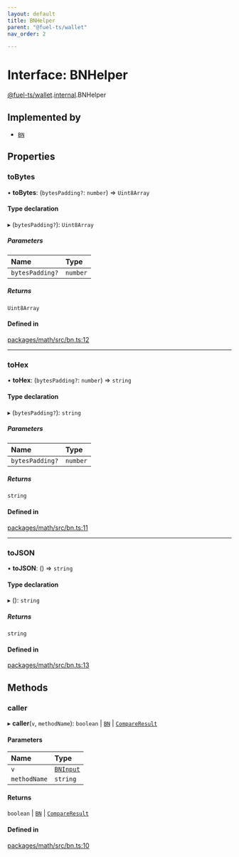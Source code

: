 ```yaml
---
layout: default
title: BNHelper
parent: "@fuel-ts/wallet"
nav_order: 2

---
```


# Interface: BNHelper

[@fuel-ts/wallet](../index.md).[internal](../namespaces/internal.md).BNHelper

## Implemented by

- [`BN`](../classes/internal-BN.md)

## Properties

### toBytes

• **toBytes**: (`bytesPadding?`: `number`) => `Uint8Array`

#### Type declaration

▸ (`bytesPadding?`): `Uint8Array`

##### Parameters

| Name | Type |
| :------ | :------ |
| `bytesPadding?` | `number` |

##### Returns

`Uint8Array`

#### Defined in

[packages/math/src/bn.ts:12](https://github.com/FuelLabs/fuels-ts/blob/master/packages/math/src/bn.ts#L12)

___

### toHex

• **toHex**: (`bytesPadding?`: `number`) => `string`

#### Type declaration

▸ (`bytesPadding?`): `string`

##### Parameters

| Name | Type |
| :------ | :------ |
| `bytesPadding?` | `number` |

##### Returns

`string`

#### Defined in

[packages/math/src/bn.ts:11](https://github.com/FuelLabs/fuels-ts/blob/master/packages/math/src/bn.ts#L11)

___

### toJSON

• **toJSON**: () => `string`

#### Type declaration

▸ (): `string`

##### Returns

`string`

#### Defined in

[packages/math/src/bn.ts:13](https://github.com/FuelLabs/fuels-ts/blob/master/packages/math/src/bn.ts#L13)

## Methods

### caller

▸ **caller**(`v`, `methodName`): `boolean` \| [`BN`](../classes/internal-BN.md) \| [`CompareResult`](../namespaces/internal.md#compareresult)

#### Parameters

| Name | Type |
| :------ | :------ |
| `v` | [`BNInput`](../namespaces/internal.md#bninput) |
| `methodName` | `string` |

#### Returns

`boolean` \| [`BN`](../classes/internal-BN.md) \| [`CompareResult`](../namespaces/internal.md#compareresult)

#### Defined in

[packages/math/src/bn.ts:10](https://github.com/FuelLabs/fuels-ts/blob/master/packages/math/src/bn.ts#L10)
